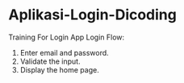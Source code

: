 # Aplikasi-Login-Dicoding
Training For Login App
Login Flow:

1. Enter email and password.
2. Validate the input.
3. Display the home page.
